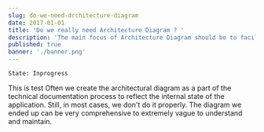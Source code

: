 ```yaml
---
slug: do-we-need-drchitecture-diagram
date: 2017-01-01
title: 'Do we really need Architecture Diagram ? '
description: 'The main focus of Architecture Diagram should be to facilitate collaboration among stakeholder, to increase communication, and to provide guidance and vision for the project.'
published: true
banner: './banner.png'
---
```


`State: Inprogress` 

This is test Often we create the architectural diagram as a part of the technical documentation process to reflect the internal state of the application. Still, in most cases, we don't do it properly. The diagram we ended up can be very comprehensive to extremely vague to understand and maintain.
